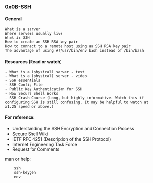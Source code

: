 ### 0x0B-SSH

#### General

    What is a server
    Where servers usually live
    What is SSH
    How to create an SSH RSA key pair
    How to connect to a remote host using an SSH RSA key pair
    The advantage of using #!/usr/bin/env bash instead of /bin/bash


#### Resources (Read or watch)

    - What is a (physical) server - text
    - What is a (physical) server - video
    - SSH essentials
    - SSH Config File
    - Public Key Authentication for SSH
    - How Secure Shell Works
    - SSH Crash Course (Long, but highly informative. Watch this if configuring SSH is still confusing. It may be helpful to watch at x1.25 speed or above.)

#### For reference:

+ Understanding the SSH Encryption and Connection Process
+ Secure Shell Wiki
+ IETF RFC 4251 (Description of the SSH Protocol)
+ Internet Engineering Task Force
+ Request for Comments

man or help:
```
    ssh
    ssh-keygen
    env
```
